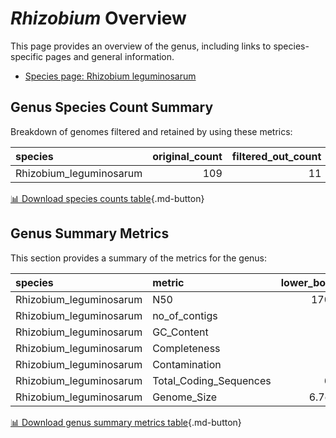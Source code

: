 # *Rhizobium* Overview
This page provides an overview of the genus, including links to species-specific pages and general information.

- [Species page: Rhizobium leguminosarum](Rhizobium_leguminosarum/index.md)
## Genus Species Count Summary
Breakdown of genomes filtered and retained by using these metrics:

| species                 |   original_count |   filtered_out_count |   final_count |
|:------------------------|-----------------:|---------------------:|--------------:|
| Rhizobium_leguminosarum |              109 |                   11 |            98 |


[📊 Download species counts table](species_counts.csv){.md-button}
## Genus Summary Metrics
This section provides a summary of the metrics for the genus:

| species                 | metric                 |   lower_bounds |   upper_bounds |
|:------------------------|:-----------------------|---------------:|---------------:|
| Rhizobium_leguminosarum | N50                    |   170000       |      nan       |
| Rhizobium_leguminosarum | no_of_contigs          |      nan       |      250       |
| Rhizobium_leguminosarum | GC_Content             |       60       |       62       |
| Rhizobium_leguminosarum | Completeness           |       95       |      nan       |
| Rhizobium_leguminosarum | Contamination          |      nan       |        7       |
| Rhizobium_leguminosarum | Total_Coding_Sequences |     6500       |     8900       |
| Rhizobium_leguminosarum | Genome_Size            |        6.7e+06 |        8.8e+06 |


[📊 Download genus summary metrics table](genus_summary_metrics.csv){.md-button}
